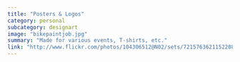 ```yaml
---
title: "Posters & Logos"
category: personal
subcategory: designart
image: "bikepaintjob.jpg"
summary: "Made for various events, T-shirts, etc."
link: "http://www.flickr.com/photos/104306512@N02/sets/72157636211522085/"
---
```

